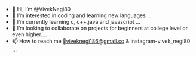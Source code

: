 - 👋 Hi, I’m @VivekNegi80
- 👀 I’m interested in coding and learning new languages ...
- 🌱 I’m currently learning c, c++,java and javascript ...
- 💞️ I’m looking to collaborate on projects for beginners at college level or even higher....
- 📫 How to reach me 📧viveknegi186@gmail.co & instagram-vivek_negi80  ...

<!---
VivekNegi80/VivekNegi80 is a ✨ special ✨ repository because its `README.md` (this file) appears on your GitHub profile.
You can click the Preview link to take a look at your changes.
--->
